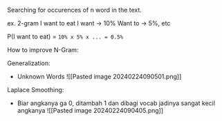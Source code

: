 

Searching for occurences of n word in the text.


ex. 2-gram
I want to eat 
I want -> 10%
Want to -> 5%, etc


P(I want to eat) = `10% x 5% x ... = 0.5%`


How to improve N-Gram:

Generalization:
- Unknown Words
	![[Pasted image 20240224090501.png]]

Laplace Smoothing:
- Biar angkanya ga 0, ditambah 1 dan dibagi vocab jadinya sangat kecil angkanya
	![[Pasted image 20240224090405.png]]


